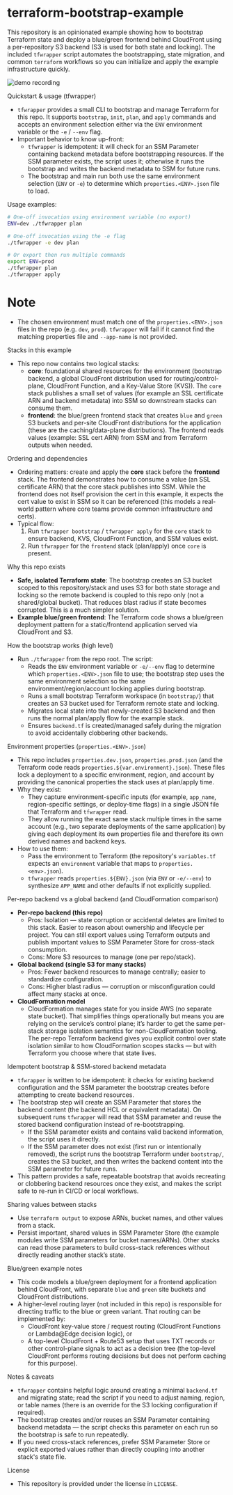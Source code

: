 # terraform-bootstrap-example

This repository is an opinionated example showing how to bootstrap Terraform state and deploy a blue/green frontend behind CloudFront using a per-repository S3 backend (S3 is used for both state and locking). The included `tfwrapper` script automates the bootstrapping, state migration, and common `terraform` workflows so you can initialize and apply the example infrastructure quickly.

![demo recording](./render1757429656886.gif)

Quickstart & usage (tfwrapper)
- `tfwrapper` provides a small CLI to bootstrap and manage Terraform for this repo. It supports `bootstrap`, `init`, `plan`, and `apply` commands and accepts an environment selection either via the `ENV` environment variable or the `-e` / `--env` flag.
- Important behavior to know up-front:
  - `tfwrapper` is idempotent: it will check for an SSM Parameter containing backend metadata before bootstrapping resources. If the SSM parameter exists, the script uses it; otherwise it runs the bootstrap and writes the backend metadata to SSM for future runs.
  - The bootstrap and main run both use the same environment selection (`ENV` or `-e`) to determine which `properties.<ENV>.json` file to load.

Usage examples:

```bash
# One-off invocation using environment variable (no export)
ENV=dev ./tfwrapper plan

# One-off invocation using the -e flag
./tfwrapper -e dev plan

# Or export then run multiple commands
export ENV=prod
./tfwrapper plan
./tfwrapper apply
```

# Note
- The chosen environment must match one of the `properties.<ENV>.json` files in the repo (e.g. `dev`, `prod`). `tfwrapper` will fail if it cannot find the matching properties file and `--app-name` is not provided.

Stacks in this example
- This repo now contains two logical stacks:
  - **core**: foundational shared resources for the environment (bootstrap backend, a global CloudFront distribution used for routing/control-plane, CloudFront Function, and a Key-Value Store (KVS)). The `core` stack publishes a small set of values (for example an SSL certificate ARN and backend metadata) into SSM so downstream stacks can consume them.
  - **frontend**: the blue/green frontend stack that creates `blue` and `green` S3 buckets and per-site CloudFront distributions for the application (these are the caching/data-plane distributions). The frontend reads values (example: SSL cert ARN) from SSM and from Terraform outputs when needed.

Ordering and dependencies
- Ordering matters: create and apply the **core** stack before the **frontend** stack. The frontend demonstrates how to consume a value (an SSL certificate ARN) that the core stack publishes into SSM. While the frontend does not itself provision the cert in this example, it expects the cert value to exist in SSM so it can be referenced (this models a real-world pattern where core teams provide common infrastructure and certs).
- Typical flow:
  1. Run `tfwrapper bootstrap` / `tfwrapper apply` for the `core` stack to ensure backend, KVS, CloudFront Function, and SSM values exist.
  2. Run `tfwrapper` for the `frontend` stack (plan/apply) once `core` is present.

Why this repo exists
- **Safe, isolated Terraform state**: The bootstrap creates an S3 bucket scoped to this repository/stack and uses S3 for both state storage and locking so the remote backend is coupled to this repo only (not a shared/global bucket). That reduces blast radius if state becomes corrupted. This is a much simpler solution.
- **Example blue/green frontend**: The Terraform code shows a blue/green deployment pattern for a static/frontend application served via CloudFront and S3.

How the bootstrap works (high level)
- Run `./tfwrapper` from the repo root. The script:
  - Reads the `ENV` environment variable or `-e/--env` flag to determine which `properties.<ENV>.json` file to use; the bootstrap step uses the same environment selection so the same environment/region/account locking applies during bootstrap.
  - Runs a small bootstrap Terraform workspace (in `bootstrap/`) that creates an S3 bucket used for Terraform remote state and locking.
  - Migrates local state into that newly-created S3 backend and then runs the normal plan/apply flow for the example stack.
  - Ensures `backend.tf` is created/managed safely during the migration to avoid accidentally clobbering other backends.

Environment properties (`properties.<ENV>.json`)
- This repo includes `properties.dev.json`, `properties.prod.json` (and the Terraform code reads `properties.${var.environment}.json`). These files lock a deployment to a specific environment, region, and account by providing the canonical properties the stack uses at plan/apply time.
- Why they exist:
  - They capture environment-specific inputs (for example, `app_name`, region-specific settings, or deploy-time flags) in a single JSON file that Terraform and `tfwrapper` read.
  - They allow running the exact same stack multiple times in the same account (e.g., two separate deployments of the same application) by giving each deployment its own properties file and therefore its own derived names and backend keys.
- How to use them:
  - Pass the environment to Terraform (the repository's `variables.tf` expects an `environment` variable that maps to `properties.<env>.json`).
  - `tfwrapper` reads `properties.${ENV}.json` (via `ENV` or `-e/--env`) to synthesize `APP_NAME` and other defaults if not explicitly supplied.

Per-repo backend vs a global backend (and CloudFormation comparison)
- **Per-repo backend (this repo)**
  - Pros: Isolation — state corruption or accidental deletes are limited to this stack. Easier to reason about ownership and lifecycle per project. You can still export values using Terraform outputs and publish important values to SSM Parameter Store for cross-stack consumption.
  - Cons: More S3 resources to manage (one per repo/stack).
- **Global backend (single S3 for many stacks)**
  - Pros: Fewer backend resources to manage centrally; easier to standardize configuration.
  - Cons: Higher blast radius — corruption or misconfiguration could affect many stacks at once.
- **CloudFormation model**
  - CloudFormation manages state for you inside AWS (no separate state bucket). That simplifies things operationally but means you are relying on the service’s control plane; it’s harder to get the same per-stack storage isolation semantics for non-CloudFormation tooling. The per-repo Terraform backend gives you explicit control over state isolation similar to how CloudFormation scopes stacks — but with Terraform you choose where that state lives.

Idempotent bootstrap & SSM-stored backend metadata
- `tfwrapper` is written to be idempotent: it checks for existing backend configuration and the SSM parameter the bootstrap creates before attempting to create backend resources.
- The bootstrap step will create an SSM Parameter that stores the backend content (the backend HCL or equivalent metadata). On subsequent runs `tfwrapper` will read that SSM parameter and reuse the stored backend configuration instead of re-bootstrapping.
  - If the SSM parameter exists and contains valid backend information, the script uses it directly.
  - If the SSM parameter does not exist (first run or intentionally removed), the script runs the bootstrap Terraform under `bootstrap/`, creates the S3 bucket, and then writes the backend content into the SSM parameter for future runs.
- This pattern provides a safe, repeatable bootstrap that avoids recreating or clobbering backend resources once they exist, and makes the script safe to re-run in CI/CD or local workflows.

Sharing values between stacks
- Use `terraform output` to expose ARNs, bucket names, and other values from a stack.
- Persist important, shared values in SSM Parameter Store (the example modules write SSM parameters for bucket names/ARNs). Other stacks can read those parameters to build cross-stack references without directly reading another stack’s state.

Blue/green example notes
- This code models a blue/green deployment for a frontend application behind CloudFront, with separate `blue` and `green` site buckets and CloudFront distributions.
- A higher-level routing layer (not included in this repo) is responsible for directing traffic to the blue or green variant. That routing can be implemented by:
  - CloudFront key-value store / request routing (CloudFront Functions or Lambda@Edge decision logic), or
  - A top-level CloudFront + Route53 setup that uses TXT records or other control-plane signals to act as a decision tree (the top-level CloudFront performs routing decisions but does not perform caching for this purpose).

Notes & caveats
- `tfwrapper` contains helpful logic around creating a minimal `backend.tf` and migrating state; read the script if you need to adjust naming, region, or table names (there is an override for the S3 locking configuration if required).
- The bootstrap creates and/or reuses an SSM Parameter containing backend metadata — the script checks this parameter on each run so the bootstrap is safe to run repeatedly.
- If you need cross-stack references, prefer SSM Parameter Store or explicit exported values rather than directly coupling into another stack's state file.

License
- This repository is provided under the license in `LICENSE`.
